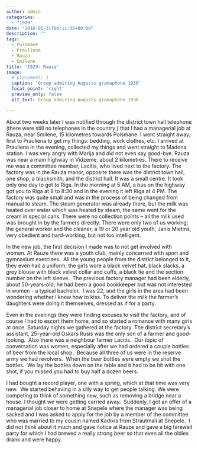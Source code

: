 ```yaml
---
author: admin
categories:
  - "1929"
date: "2010-01-31T00:11:35+00:00"
description: ""
tags:
  - Polsmane
  - Prauliena
  - Rauza
  - Smilene
title: '1929: Rauza'
image:
  # placement: 1
  caption: 'Group admiring Augusts gramaphone 1930'
  focal_point: 'right'
  preview_only: false
  alt_text: Group admiring Augusts gramaphone 1930

---
```

About two weeks later I was notified through the district town hall telephone (there were still no telephones in the country ) that I had a managerial job at Rauza, near Smilene, 15 kilometres towards Polsmane. I went straight away; first to Prauliena to get my things: bedding, work clothes, etc. I arrived at Prauliena in the evening, collected my things and went straight to Madona station. I was very angry with Marija and did not even say good-bye. Rauza was near a main highway in Vidzeme, about 2 kilometres. There to receive me was a committee member, Lacitis, who lived next to the factory. The factory was in the Rauza manor, opposite there was the district town hall, one shop, a blacksmith, and the district hall. It was a small centre. It took only one day to get to Riga. In the morning at 5 AM, a bus on the highway got you to Riga at 8 to 8:30 and in the evening it left Riga at 4 PM.
The factory was quite small and was in the process of being changed from manual to steam. The steam generator was already there, but the milk was heated over water which was heated by steam, the same went for the cream in special cans. There were no collection points – all the milk used was brought in by the farmers directly. There were only two of us working; the general worker and the cleaner, a 19 or 20 year old youth, Janis Mietins, very obedient and hard-working, but not too intelligent.

In the new job, the first decision I made was to not get involved with women.
At Rauze there was a youth club, mainly concerned with sport and gymnasium exercises.  All the young people from the district belonged to it, they even had a uniform; the girls wore a black velvet hat, black slacks, a grey blouse with black velvet collar and cuffs, a black tie and the section number on the left sleeve.  The previous factory manager had been elderly, about 50-years-old; he had been a good bookkeeper but was not interested in women - a typical bachelor.  I was 22, and the girls in the area had been wondering whether I knew how to kiss. To deliver the milk the farmer’s daughters were doing it themselves, dressed as if for a party.

Even in the evenings they were finding excuses to visit the factory, and of course I had to escort them home, and so started a romance with many girls at once.
Saturday nights we gathered at the factory. The district secretary’s assistant, 25-year-old Oskars Rusis was the only son of a farmer and good-looking.  Also there was a neighbour farmer Lacitis.  Our topic of conversation was women, especially after we had ordered a couple bottles of beer from the local shop.  Because all three of us were in the reserve army we had revolvers.  When the beer bottles were empty we shot the bottles.  We lay the bottles down on the table and it had to be hit with one shot, if you missed you had to buy half a dozen beers.

I had bought a record player, one with a spring, which at that time was very new.  We started behaving in a silly way to get people talking. We were competing to think of something new, such as removing a bridge near a house. I thought we were getting carried away.  Suddenly, I got an offer of a managerial job closer to home at Snepele where the manager was being sacked and I was asked to apply for the job by a member of the committee who was married to my cousin named Kadikis from Strautmali at Snepele.  I did not think about it much and gave notice at Rauze and gave a big farewell party for which I had brewed a really strong beer so that even all the oldies drank and were happy.
